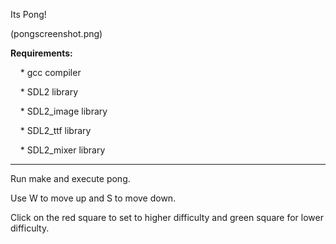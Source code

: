Its Pong!

(pongscreenshot.png)

**Requirements:**

&nbsp;&nbsp;&nbsp;&nbsp;* gcc compiler
  
&nbsp;&nbsp;&nbsp;&nbsp;* SDL2 library
  
&nbsp;&nbsp;&nbsp;&nbsp;* SDL2_image library
  
&nbsp;&nbsp;&nbsp;&nbsp;* SDL2_ttf library
  
&nbsp;&nbsp;&nbsp;&nbsp;* SDL2_mixer library

-----------------------------------------

Run make and execute pong.

Use W to move up and S to move down.

Click on the red square to set to higher difficulty and green square for lower difficulty.

